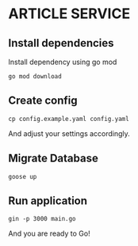 # ARTICLE SERVICE

## Install dependencies
Install dependency using go mod 

`go mod download`


## Create config

```cp config.example.yaml config.yaml```

And adjust your settings accordingly.


## Migrate Database

```goose up```


## Run application

`gin -p 3000 main.go`

And you are ready to Go!
